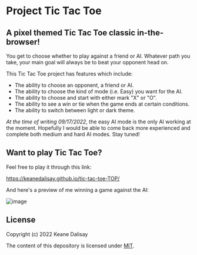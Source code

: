 # Project Tic Tac Toe

## A pixel themed Tic Tac Toe classic in-the-browser!

You get to choose whether to play against a friend or AI. Whatever path you take, your main goal will always be to beat your opponent head on. 

This Tic Tac Toe project has features which include:

* The ability to choose an opponent, a friend or AI.
* The ability to choose the kind of mode (i.e. Easy) you want for the AI.
* The ability to choose and start with either mark "X" or "O".
* The ability to see a win or tie when the game ends at certain conditions.
* The ability to switch between light or dark theme.

*At the time of writing 09/17/2022*, the easy AI mode is the only AI working at the moment. Hopefully I would be able to come back more experienced and complete both medium and hard AI modes. Stay tuned!

## Want to play Tic Tac Toe?

Feel free to play it through this link: 

https://keanedalisay.github.io/tic-tac-toe-TOP/

And here's a preview of me winning a game against the AI:

![image](https://user-images.githubusercontent.com/101083161/190833484-0ca9b484-2ba3-46b0-9ca3-eb99b9d4f188.png)

## License

Copyright (c) 2022 Keane Dalisay

The content of this depository is licensed under <a href="LICENSE">MIT</a>.
